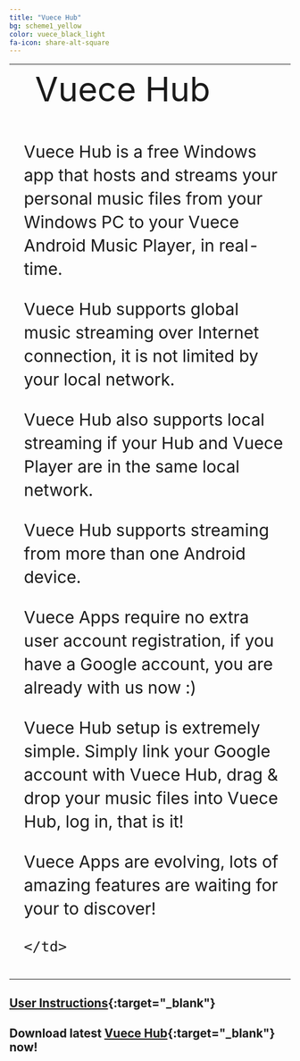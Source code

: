 ```yaml
---
title: "Vuece Hub"
bg: scheme1_yellow
color: vuece_black_light
fa-icon: share-alt-square
---
```


<head>
<style>
#vuecep{
    font-size: 30px;
}
</style>
</head>


<table>
  <tr>
    <td rowspan="2">
    <span class="fa-stack subtlecircle" style="font-size:60px; background:rgba(255,166,0,0)">
  			<i class="fa fa-circle fa-stack-2x text-vuece_black_light"></i>
  			<i class="fa fa-windows fa-stack-1x text-scheme1_yellow"></i>
	</span>
	</td>
	<td style="font-size:60px;text-align:left;line-height:1.2;">
    	Vuece Hub
	</td>		
  </tr>
  
   <tr>
	<td style="font-size:30px;line-height:1.4;padding:10px;">
    	<p id="vuecep">Vuece Hub is a free Windows app that hosts and streams your personal music files from your Windows PC to your Vuece Android Music Player, in real-time.</p>
    	<p id="vuecep">Vuece Hub supports global music streaming over Internet connection, it is not limited by your local network.</p>
    	<p id="vuecep">Vuece Hub also supports local streaming if your Hub and Vuece Player are in the same local network.</p>
    	<p id="vuecep">Vuece Hub supports streaming from more than one Android device.</p>
	    <p id="vuecep">Vuece Apps require no extra user account registration, if you have a Google account, you are already with us now :)</p>
	    <p id="vuecep">Vuece Hub setup is extremely simple. Simply link your Google account with Vuece Hub, drag & drop your music files into Vuece Hub, log in, that is it!</p>
	    <p id="vuecep">Vuece Apps are evolving, lots of amazing features are waiting for your to discover!</p>
	    
	</td>		
  </tr>
</table>

## [User Instructions](./hub.html){:target="_blank"}

## Download latest [Vuece Hub](./downloads/vuecepc-installer-1.0.0.0.exe){:target="_blank"} now!

<!---
Some notes maybe used or not

    Vuece Hub is smart, it automatically chooses the best connection for you, no Internet streaming is required if both of your Vuece Hub and your mobile device is in the same local network.<br><br> 

	Vuece Hub streams music in real-time, no complete download is required.<br><br>

-->